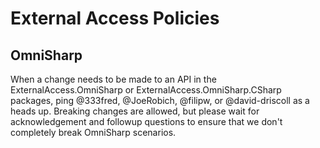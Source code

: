 # External Access Policies

## OmniSharp

When a change needs to be made to an API in the ExternalAccess.OmniSharp or ExternalAccess.OmniSharp.CSharp packages, ping @333fred, @JoeRobich, @filipw, or @david-driscoll as a heads up. Breaking changes are allowed, but please wait for acknowledgement and followup questions to ensure that we don't completely break OmniSharp scenarios.
